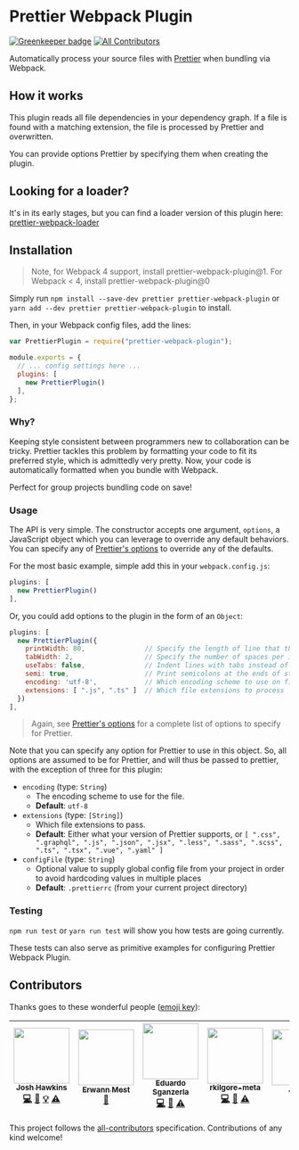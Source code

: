 # Prettier Webpack Plugin

[![Greenkeeper badge](https://badges.greenkeeper.io/hawkins/prettier-webpack-plugin.svg)](https://greenkeeper.io/)
[![All Contributors](https://img.shields.io/badge/all_contributors-6-orange.svg?style=flat-square)](#contributors)

Automatically process your source files with [Prettier](https://github.com/jlongster/prettier) when bundling via Webpack.

## How it works

This plugin reads all file dependencies in your dependency graph.
If a file is found with a matching extension, the file is processed by Prettier and overwritten.

You can provide options Prettier by specifying them when creating the plugin.

## Looking for a loader?

It's in its early stages, but you can find a loader version of this plugin here: [prettier-webpack-loader](https://github.com/hawkins/prettier-webpack-loader)

## Installation

> Note, for Webpack 4 support, install prettier-webpack-plugin@1. For Webpack < 4, install prettier-webpack-plugin@0

Simply run `npm install --save-dev prettier prettier-webpack-plugin` or `yarn add --dev prettier prettier-webpack-plugin` to install.

Then, in your Webpack config files, add the lines:

```JavaScript
var PrettierPlugin = require("prettier-webpack-plugin");

module.exports = {
  // ... config settings here ...
  plugins: [
    new PrettierPlugin()
  ],
};

```

### Why?

Keeping style consistent between programmers new to collaboration can be tricky.
Prettier tackles this problem by formatting your code to fit its preferred style, which is admittedly very pretty.
Now, your code is automatically formatted when you bundle with Webpack.

Perfect for group projects bundling code on save!

### Usage

The API is very simple.
The constructor accepts one argument, `options`, a JavaScript object which you can leverage to override any default behaviors.
You can specify any of [Prettier's options](https://github.com/jlongster/prettier#api) to override any of the defaults.

For the most basic example, simple add this in your `webpack.config.js`:

```JavaScript
plugins: [
  new PrettierPlugin()
],
```

Or, you could add options to the plugin in the form of an `Object`:

```JavaScript
plugins: [
  new PrettierPlugin({
    printWidth: 80,               // Specify the length of line that the printer will wrap on.
    tabWidth: 2,                  // Specify the number of spaces per indentation-level.
    useTabs: false,               // Indent lines with tabs instead of spaces.
    semi: true,                   // Print semicolons at the ends of statements.
    encoding: 'utf-8',            // Which encoding scheme to use on files
    extensions: [ ".js", ".ts" ]  // Which file extensions to process
  })
],
```

> Again, see [Prettier's options](https://github.com/jlongster/prettier#api) for a complete list of options to specify for Prettier.

Note that you can specify any option for Prettier to use in this object. So, all options are assumed to be for Prettier, and will thus be passed to prettier, with the exception of three for this plugin:

- `encoding` (type: `String`)
  - The encoding scheme to use for the file.
  -  **Default**: `utf-8`
- `extensions` (type: `[String]`)
  - Which file extensions to pass.
  - **Default**: Either what your version of Prettier supports, or `[ ".css", ".graphql", ".js", ".json", ".jsx", ".less", ".sass", ".scss", ".ts", ".tsx", ".vue", ".yaml" ]`
- `configFile` (type: `String`)
  - Optional value to supply global config file from your project in order to avoid hardcoding values in multiple places
  - **Default**: `.prettierrc` (from your current project directory)

### Testing

`npm run test` or `yarn run test` will show you how tests are going currently.

These tests can also serve as primitive examples for configuring Prettier Webpack Plugin.

## Contributors

Thanks goes to these wonderful people ([emoji key](https://github.com/kentcdodds/all-contributors#emoji-key)):

<!-- ALL-CONTRIBUTORS-LIST:START - Do not remove or modify this section -->
<!-- prettier-ignore -->
| [<img src="https://avatars3.githubusercontent.com/u/9123458?v=3" width="100px;"/><br /><sub><b>Josh Hawkins</b></sub>](http://hawkins.github.io/)<br />[💻](https://github.com/hawkins/prettier-webpack-plugin/commits?author=hawkins "Code") [📖](https://github.com/hawkins/prettier-webpack-plugin/commits?author=hawkins "Documentation") [💡](#example-hawkins "Examples") [⚠️](https://github.com/hawkins/prettier-webpack-plugin/commits?author=hawkins "Tests") | [<img src="https://avatars0.githubusercontent.com/u/655838?v=3" width="100px;"/><br /><sub><b>Erwann Mest</b></sub>](http://kud.io)<br />[📖](https://github.com/hawkins/prettier-webpack-plugin/commits?author=kud "Documentation") | [<img src="https://avatars2.githubusercontent.com/u/15572427?v=3" width="100px;"/><br /><sub><b>Eduardo Sganzerla</b></sub>](http://esganzerla.com.br)<br />[💻](https://github.com/hawkins/prettier-webpack-plugin/commits?author=esganzerla "Code") [📖](https://github.com/hawkins/prettier-webpack-plugin/commits?author=esganzerla "Documentation") [⚠️](https://github.com/hawkins/prettier-webpack-plugin/commits?author=esganzerla "Tests") | [<img src="https://avatars2.githubusercontent.com/u/15929189?v=4" width="100px;"/><br /><sub><b>rkilgore-meta</b></sub>](https://github.com/rkilgore-meta)<br />[💻](https://github.com/hawkins/prettier-webpack-plugin/commits?author=rkilgore-meta "Code") [🤔](#ideas-rkilgore-meta "Ideas, Planning, & Feedback") [⚠️](https://github.com/hawkins/prettier-webpack-plugin/commits?author=rkilgore-meta "Tests") | [<img src="https://avatars1.githubusercontent.com/u/830470?v=4" width="100px;"/><br /><sub><b>Jacob</b></sub>](http://jacob.wtf)<br />[🤔](#ideas-jacobbuck "Ideas, Planning, & Feedback") | [<img src="https://avatars1.githubusercontent.com/u/1934760?v=4" width="100px;"/><br /><sub><b>Jason Salzman</b></sub>](https://github.com/jasonsalzman)<br />[💻](https://github.com/hawkins/prettier-webpack-plugin/commits?author=jasonsalzman "Code") [📖](https://github.com/hawkins/prettier-webpack-plugin/commits?author=jasonsalzman "Documentation") [🤔](#ideas-jasonsalzman "Ideas, Planning, & Feedback") [⚠️](https://github.com/hawkins/prettier-webpack-plugin/commits?author=jasonsalzman "Tests") |
| :---: | :---: | :---: | :---: | :---: | :---: |
<!-- ALL-CONTRIBUTORS-LIST:END -->


This project follows the [all-contributors](https://github.com/kentcdodds/all-contributors) specification. Contributions of any kind welcome!
